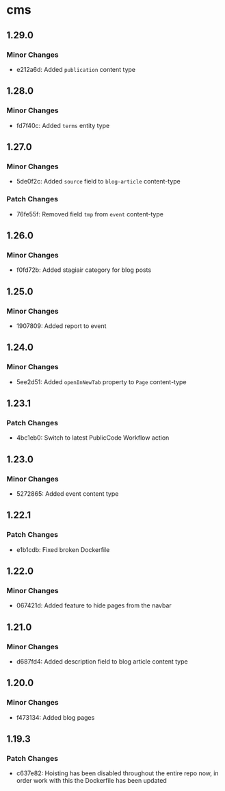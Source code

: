 # cms

## 1.29.0

### Minor Changes

- e212a6d: Added `publication` content type

## 1.28.0

### Minor Changes

- fd7f40c: Added `terms` entity type

## 1.27.0

### Minor Changes

- 5de0f2c: Added `source` field to `blog-article` content-type

### Patch Changes

- 76fe55f: Removed field `tmp` from `event` content-type

## 1.26.0

### Minor Changes

- f0fd72b: Added stagiair category for blog posts

## 1.25.0

### Minor Changes

- 1907809: Added report to event

## 1.24.0

### Minor Changes

- 5ee2d51: Added `openInNewTab` property to `Page` content-type

## 1.23.1

### Patch Changes

- 4bc1eb0: Switch to latest PublicCode Workflow action

## 1.23.0

### Minor Changes

- 5272865: Added event content type

## 1.22.1

### Patch Changes

- e1b1cdb: Fixed broken Dockerfile

## 1.22.0

### Minor Changes

- 067421d: Added feature to hide pages from the navbar

## 1.21.0

### Minor Changes

- d687fd4: Added description field to blog article content type

## 1.20.0

### Minor Changes

- f473134: Added blog pages

## 1.19.3

### Patch Changes

- c637e82: Hoisting has been disabled throughout the entire repo now, in order work with this the Dockerfile has been updated
